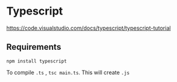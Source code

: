 # Typescript
https://code.visualstudio.com/docs/typescript/typescript-tutorial

## Requirements
```
npm install typescript
```
To compile ```.ts``` , ```tsc main.ts```. This will create ```.js``` 
 
